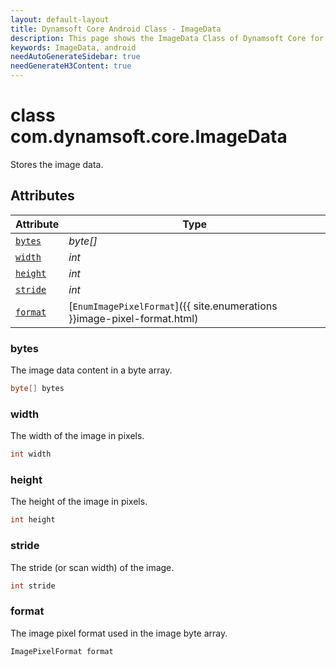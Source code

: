 ```yaml
---
layout: default-layout
title: Dynamsoft Core Android Class - ImageData
description: This page shows the ImageData Class of Dynamsoft Core for Android Language.
keywords: ImageData, android
needAutoGenerateSidebar: true
needGenerateH3Content: true
---
```



# class com.dynamsoft.core.ImageData
Stores the image data.  


## Attributes
    
| Attribute | Type |
|---------- | ---- |
| [`bytes`](#bytes) | *byte[]* |
| [`width`](#width) | *int* |
| [`height`](#height) | *int* |
| [`stride`](#stride) | *int* |
| [`format`](#format) | [`EnumImagePixelFormat`]({{ site.enumerations }}image-pixel-format.html) |


### bytes
The image data content in a byte array. 
```java
byte[] bytes
```

### width
The width of the image in pixels.  
```java
int width
```

### height
The height of the image in pixels.  
```java
int height
```

### stride
The stride (or scan width) of the image. 
```java
int stride
```

### format
The image pixel format used in the image byte array. 
```java
ImagePixelFormat format
```
  


